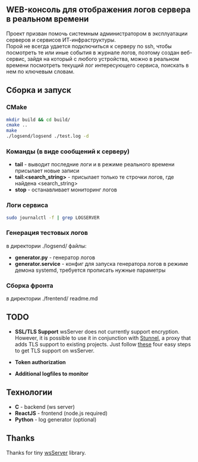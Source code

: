 ## WEB-консоль для отображения логов сервера в реальном времени

Проект призван помочь системным администратором в эксплуатации серверов и сервисов ИТ-инфраструктуры.  
Порой не всегда удается подключиться к серверу по ssh, чтобы посмотреть те или иные события в журнале логов, поэтому создан веб-сервис, зайдя
на который с любого устройства, можно в реальном времени посмотреть текущий лог интересующего сервиса, поискать в нем по ключевым словам.

## Сборка и запуск

### CMake

```bash
mkdir build && cd build/
cmake ..
make
./logsend/logsend ./test.log -d
```

### Команды (в виде сообщений к серверу)
* **tail** - выводит последние логи и в режиме реального времени присылает новые записи
* **tail:<search_string>** - присылает только те строчки логов, где найдена <search_string>
* **stop** - останавливает мониторинг логов


### Логи сервиса
```bash
sudo journalctl -f | grep LOGSERVER
```

### Генерация тестовых логов
в директории ./logsend/ файлы:  
* **generator.py** - генератор логов  
* **generator.service** - конфиг для запуска генератора логов в режиме демона systemd, требуется прописать нужные параметры

### Сборка фронта
в директории ./frentend/ readme.md

## TODO
* **SSL/TLS Support**
wsServer does not currently support encryption. However, it is possible to use it
in conjunction with [Stunnel](https://www.stunnel.org/), a proxy that adds TLS
support to existing projects. Just follow [these](doc/TLS.md) four easy steps
to get TLS support on wsServer.

* **Token authorization**
* **Additional logfiles to monitor**

## Технологии
* **C** - backend (ws server)
* **ReactJS** - frontend (node.js required)
* **Python** - log generator (optional)

## Thanks
Thanks for tiny [wsServer](https://github.com/Theldus/wsServer) library.